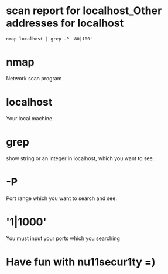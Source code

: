 # scan report for localhost_Other addresses for localhost

```
nmap localhost | grep -P '80|100'
```
# nmap 
Network scan program

# localhost
Your local machine.

# grep
show string or an integer in localhost, which you want to see.

# -P
Port range which you want to search and see.

# '1|1000'
You must input your ports which you searching

# Have fun with nu11secur1ty =)

